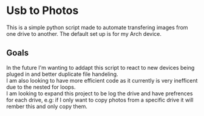 <h1>Usb to Photos</h1>
<p>This is a simple python script made to automate transfering images from one drive to another. The default set up is for my Arch device.</p>

<h2>Goals</h2>
<p>In the future I'm wanting to addapt this script to react to new devices being pluged in and better duplicate file handeling.<br>I am also looking to have more efficient code as it currently is very inefficent due to the nested for loops.<br>I am looking to expand this project to be log the drive and have prefrences for each drive, e.g: if I only want to copy photos from a specific drive it will rember this and only copy them. </p>
